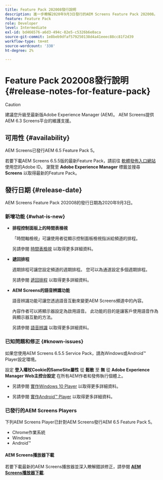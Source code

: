 ```yaml
---
title: Feature Pack 202008發行說明
description: 進一步瞭解2020年9月3日發行的AEM Screens Feature Pack 202008。
feature: Feature Pack
role: Developer
level: Intermediate
exl-id: bd466576-a6d3-494c-82e5-c5326b6e0aca
source-git-commit: 1e8beb9dfaf579250138d4a41eeec88cc81f2d39
workflow-type: tm+mt
source-wordcount: '338'
ht-degree: 2%

---
```


# Feature Pack 202008發行說明 {#release-notes-for-feature-pack}

>[!CAUTION]
>
>建議您升級至最新版Adobe Experience Manager (AEM)。 AEM Screens提供AEM 6.3 Screens平台的維護支援。

## 可用性 {#availability}

AEM Screens已發行AEM 6.5 Feature Pack 5。

若要下載AEM Screens 6.5.5版的最新Feature Pack，請前往 [軟體發佈入口網站](https://experience.adobe.com/#/downloads/content/software-distribution/en/aem.html) 使用您的Adobe ID。 瀏覽至 **Adobe Experience Manager** 標籤並搜尋 **Screens** 以取得最新的Feature Pack。

## 發行日期 {#release-date}

AEM Screens Feature Pack 202008的發行日期為2020年9月3日。

### 新增功能 {#what-is-new}

* **排程控制面板上的時間表檢視**

  「時間軸檢視」可讓使用者從顯示控制面板檢視指派給頻道的排程。

  另請參閱 [時間表檢視](/help/user-guide/channel-assignment-latest-fp.md#timeline-view) 以取得更多詳細資料。

* **遞回排程**

  週期排程可讓您設定頻道的週期排程。 您可以為通道設定多個週期排程。

  另請參閱 [遞回排程](/help/user-guide/channel-assignment-latest-fp.md#recurrence-schedule) 以取得更多詳細資料。

* **AEM Screens的語音辨識功能**

  語音辨識功能可讓您透過語音互動來變更AEM Screens頻道中的內容。

  內容作者可以將顯示器設定為啟用語音。 此功能的目的是讓客戶使用語音作為與顯示器互動的方法。

  另請參閱 [語音辨識](voice-recognition.md) 以取得更多詳細資料。

### 已知問題和修正 {#known-issues}

如果您使用AEM Screens 6.5.5 Service Pack，請為Windows或Android™ Player設定環境。

設定 **登入權杖Cookie的SameSite屬性** 從 **鬆散** 至 **無** 從 **Adobe Experience Manager Web主控台設定** 在所有AEM作者和發佈執行個體上。

* 另請參閱 [實作Windows 10 Player](implementing-windows-player.md#fp-environment-setup) 以取得更多詳細資料。

* 另請參閱 [實作Android™ Player](implementing-android-player.md#fp-environment-setup) 以取得更多詳細資料。

### 已發行的AEM Screens Players

下列AEM Screens Player已針對AEM Screens發行AEM 6.5 Feature Pack 5。

* Chrome作業系統
* Windows
* Android™

#### AEM Screens播放器下載

若要下載最新的AEM Screens播放器並深入瞭解錯誤修正，請參閱 **[AEM Screens播放器下載](https://download.macromedia.com/screens/index.html)**.
